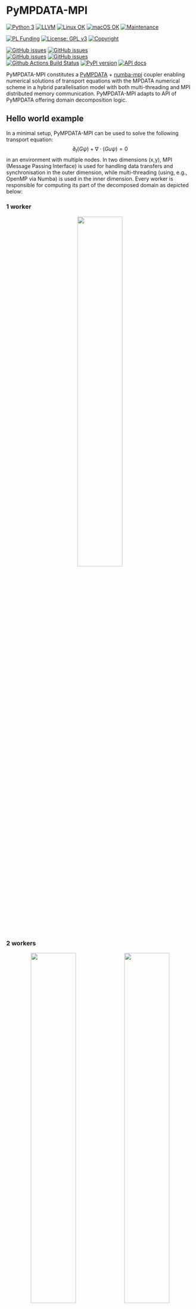 # PyMPDATA-MPI

[![Python 3](https://img.shields.io/static/v1?label=Python&logo=Python&color=3776AB&message=3)](https://www.python.org/)
[![LLVM](https://img.shields.io/static/v1?label=LLVM&logo=LLVM&color=gold&message=Numba)](https://numba.pydata.org)
[![Linux OK](https://img.shields.io/static/v1?label=Linux&logo=Linux&color=yellow&message=%E2%9C%93)](https://en.wikipedia.org/wiki/Linux)
[![macOS OK](https://img.shields.io/static/v1?label=macOS&logo=Apple&color=silver&message=%E2%9C%93)](https://en.wikipedia.org/wiki/macOS)
[![Maintenance](https://img.shields.io/badge/Maintained%3F-yes-green.svg)](https://GitHub.com/open-atmos/PyMPDATA-MPI/graphs/commit-activity)

[![PL Funding](https://img.shields.io/static/v1?label=PL%20Funding%20by&color=d21132&message=NCN&logoWidth=25&logo=image/png;base64,iVBORw0KGgoAAAANSUhEUgAAABQAAAANCAYAAACpUE5eAAAABmJLR0QA/wD/AP+gvaeTAAAAKUlEQVQ4jWP8////fwYqAiZqGjZqIHUAy4dJS6lqIOMdEZvRZDPcDQQAb3cIaY1Sbi4AAAAASUVORK5CYII=)](https://www.ncn.gov.pl/?language=en)
[![License: GPL v3](https://img.shields.io/badge/License-GPL%20v3-blue.svg)](https://www.gnu.org/licenses/gpl-3.0.html)
[![Copyright](https://img.shields.io/static/v1?label=Copyright&color=249fe2&message=Jagiellonian%20University&)](https://en.uj.edu.pl/)

[![GitHub issues](https://img.shields.io/github/issues-pr/open-atmos/PyMPDATA-MPI.svg?logo=github&logoColor=white)](https://github.com/open-atmos/PyMPDATA-MPI/pulls?q=)
[![GitHub issues](https://img.shields.io/github/issues-pr-closed/open-atmos/PyMPDATA-MPI.svg?logo=github&logoColor=white)](https://github.com/open-atmos/PyMPDATA-MPI/pulls?q=is:closed)    
[![GitHub issues](https://img.shields.io/github/issues/open-atmos/PyMPDATA-MPI.svg?logo=github&logoColor=white)](https://github.com/open-atmos/PyMPDATA-MPI/issues?q=)
[![GitHub issues](https://img.shields.io/github/issues-closed/open-atmos/PyMPDATA-MPI.svg?logo=github&logoColor=white)](https://github.com/open-atmos/PyMPDATA-MPI/issues?q=is:closed)   
[![Github Actions Build Status](https://github.com/open-atmos/PyMPDATA-MPI/workflows/tests+pypi/badge.svg?branch=main)](https://github.com/open-atmos/PyMPDATA-MPI/actions)
[![PyPI version](https://badge.fury.io/py/PyMPDATA-MPI.svg)](https://pypi.org/project/PyMPDATA-MPI)
[![API docs](https://img.shields.io/badge/API_docs-pdoc3-blue.svg)](https://open-atmos.github.io/PyMPDATA-MPI/)

PyMPDATA-MPI constitutes a [PyMPDATA](https://github.com/open-atmos/PyMPDATA) +
[numba-mpi](https://github.com/numba-mpi/numba-mpi) coupler enabling numerical solutions
of transport equations with the MPDATA numerical scheme in a
hybrid parallelisation model with both multi-threading and MPI distributed memory communication.
PyMPDATA-MPI adapts to API of PyMPDATA offering domain decomposition logic.

## Hello world example

In a minimal setup, PyMPDATA-MPI can be used to solve the following transport equation: 
$$ \partial_t (G \psi) + \nabla \cdot (Gu \psi)= 0 $$
in an environment with multiple nodes.
In two dimensions (x,y), MPI (Message Passing Interface) is used 
  for handling data transfers and synchronisation in the outer dimension,
  while multi-threading (using, e.g., OpenMP via Numba) is used in the inner dimension.
Every worker is responsible for computing its part of the decomposed domain as depicted below:

### 1 worker
<p align="middle">
  <img src="https://github.com/open-atmos/PyMPDATA-MPI/releases/download/latest-generated-plots/n_iters.3_rank_0_size_1_c_field_.-0.5.-0.25.-anim.gif" width="49%" /> 
</p>

### 2 workers
<p align="middle">
  <img src="https://github.com/open-atmos/PyMPDATA-MPI/releases/download/latest-generated-plots/n_iters.3_rank_0_size_2_c_field_.-0.5.-0.25.-anim.gif" width="49%" />
  <img src="https://github.com/open-atmos/PyMPDATA-MPI/releases/download/latest-generated-plots/n_iters.3_rank_1_size_2_c_field_.-0.5.-0.25.-anim.gif" width="49%" /> 
</p>

### 3 workers
<p align="middle">
  <img src="https://github.com/open-atmos/PyMPDATA-MPI/releases/download/latest-generated-plots/n_iters.3_rank_0_size_3_c_field_.-0.5.-0.25.-anim.gif" width="32%" />
  <img src="https://github.com/open-atmos/PyMPDATA-MPI/releases/download/latest-generated-plots/n_iters.3_rank_1_size_3_c_field_.-0.5.-0.25.-anim.gif" width="32%" />
  <img src="https://github.com/open-atmos/PyMPDATA-MPI/releases/download/latest-generated-plots/n_iters.3_rank_2_size_3_c_field_.-0.5.-0.25.-anim.gif" width="32%" />
</p>

### 4 workers
<p align="middle">
  <img src="https://github.com/open-atmos/PyMPDATA-MPI/releases/download/latest-generated-plots/n_iters.3_rank_0_size_4_c_field_.-0.5.-0.25.-anim.gif" width="24%" />
  <img src="https://github.com/open-atmos/PyMPDATA-MPI/releases/download/latest-generated-plots/n_iters.3_rank_1_size_4_c_field_.-0.5.-0.25.-anim.gif" width="24%" />
  <img src="https://github.com/open-atmos/PyMPDATA-MPI/releases/download/latest-generated-plots/n_iters.3_rank_2_size_4_c_field_.-0.5.-0.25.-anim.gif" width="24%" />
  <img src="https://github.com/open-atmos/PyMPDATA-MPI/releases/download/latest-generated-plots/n_iters.3_rank_3_size_4_c_field_.-0.5.-0.25.-anim.gif" width="24%" />
</p>

## Package architecture

```mermaid
    flowchart BT

    H5PY ---> HDF{{HDF5}}
    subgraph pythonic-dependencies [Python]
      TESTS --> H[pytest-mpi]
      subgraph PyMPDATA-MPI ["PyMPDATA-MPI"]
        TESTS["PyMPDATA-MPI[tests]"] --> CASES(simulation scenarios)
        A1["PyMPDATA[examples]"] --> CASES
        CASES --> D[PyMPDATA-MPI]
      end
      A1 ---> C[py-modelrunner]
      CASES ---> H5PY[h5py]
      D --> E[numba-mpi]
      H --> X[pytest]
      E --> N
      F --> N[Numba]
      D --> F[PyMPDATA]
    end
    H ---> MPI
    C ---> PBS{{PBS}}
    N --> OMPI{{OpenMP}}
    N --> L{{LLVM}}
    E ---> MPI{{MPI}}
    HDF --> MPI
    PBS --> MPI

style D fill:#7ae7ff,stroke-width:2px,color:#2B2B2B
```
Rectangular boxes indicate pip-installable Python packages.

## Credits:

Development of PyMPDATA-MPI has been supported by the [Poland's National Science Centre](https://www.ncn.gov.pl/?language=en)  
(grant no. 2020/39/D/ST10/01220).

copyright: [Jagiellonian University](https://en.uj.edu.pl/en) & [AGH University of Krakow](https://agh.edu.pl/en)   
licence: [GPL v3](https://www.gnu.org/licenses/gpl-3.0.html)

## Design goals

- MPI support for PyMPDATA implemented externally (i.e., not incurring any overhead or additional dependencies for PyMPDATA users)
- MPI calls within Numba njitted code (hence not using `mpi4py`, but leveraging `numba-mpi`)
- hybrid threading (internal in PyMPDATA, in the inner dimension) + MPI (outer dimension) parallelisation
- portability across major OSes (currently Linux & macOS; no Windows support due [challenges in getting HDF5/MPI-IO to work there](https://docs.h5py.org/en/stable/build.html#source-installation-on-windows))
- full test coverage including CI builds asserting on same results with multi-node vs. single-node computations
- Continuous Integration with different OSes and different MPI implementation

## Related resources

### open-source Large-Eddy-Simulation and related software

#### Julia
- https://github.com/CliMA/ClimateMachine.jl/
#### C++
- https://github.com/microhh/microhh
- https://github.com/igfuw/UWLCM
#### C/CUDA
- https://github.com/NCAR/FastEddy-model
#### FORTRAN
- https://github.com/dalesteam/dales
- https://github.com/uclales/uclales
- https://github.com/UCLALES-SALSA/UCLALES-SALSA
- https://github.com/igfuw/bE_SDs
- https://github.com/pencil-code/pencil-code
- https://github.com/AtmosFOAM/AtmosFOAM
- https://github.com/scale-met/scale
#### Python/Cython/C 
- https://github.com/CliMA/pycles
